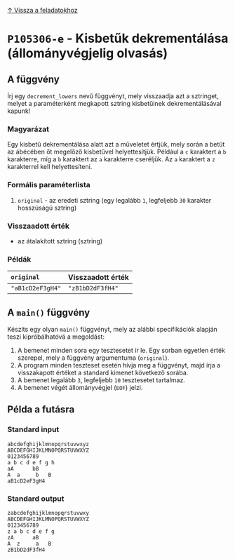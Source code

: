 
[↑ Vissza a feladatokhoz](./README.md)

# `P105306-e` - Kisbetűk dekrementálása (állományvégjelig olvasás)

## A függvény

Írj egy `decrement_lowers` nevű függvényt, mely visszaadja azt a sztringet, melyet a paraméterként megkapott sztring kisbetűinek dekrementálásával kapunk!
### Magyarázat
Egy kisbetű dekrementálása alatt azt a műveletet értjük, mely során a betűt az ábécében őt megelőző kisbetűvel helyettesítjük. Például a `c` karaktert a `b` karakterre, míg a `b` karaktert az `a` karakterre cseréljük. Az `a` karaktert a `z` karakterrel kell helyettesíteni.

### Formális paraméterlista

1. `original` - az eredeti sztring (egy legalább `1`, legfeljebb `30` karakter hosszúságú sztring)

### Visszaadott érték

* az átalakított sztring (sztring)

### Példák

| `original` | Visszaadott érték | 
| :--- | :-- | 
| `"aB1cD2eF3gH4"` | `"zB1bD2dF3fH4"` | 

## A `main()` függvény

Készíts egy olyan `main()` függvényt, mely az alábbi specifikációk alapján teszi kipróbálhatóvá a megoldást:

1. A bemenet minden sora egy tesztesetet ír le. Egy sorban egyetlen érték szerepel, mely a függvény argumentuma (`original`).
1. A program minden teszteset esetén hívja meg a függvényt, majd írja a visszakapott értéket a standard kimenet következő sorába.
1. A bemenet legalább `3`, legfeljebb `10` tesztesetet tartalmaz.
1. A bemenet végét állományvégjel (`EOF`) jelzi.

## Példa a futásra

### Standard input

```
abcdefghijklmnopqrstuvwxyz
ABCDEFGHIJKLMNOPQRSTUVWXYZ
0123456789
a b c d e f g h
aA      bB
A  a     b   B
aB1cD2eF3gH4
```

### Standard output

```
zabcdefghijklmnopqrstuvwxy
ABCDEFGHIJKLMNOPQRSTUVWXYZ
0123456789
z a b c d e f g
zA      aB
A  z     a   B
zB1bD2dF3fH4
```